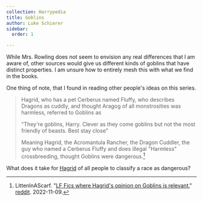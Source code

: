 ```yaml
---
collection: Harrypedia
title: Goblins
author: Luke Schierer
sidebar:
  order: 1

---
```


While Mrs. Rowling does not seem to envision any real differences that I am
aware of, other sources would give us different kinds of goblins that have
distinct properties.  I am unsure how to entirely mesh this with what we find
in the books.

One thing of note, that I found in reading other people's ideas on this series.

> Hagrid, who has a pet Cerberus named Fluffy, who describes Dragons as cuddly,
> and thought Aragog of all monstrosities was harmless, referred to Goblins as
> 
> "They're goblins, Harry. Clever as they come goblins but not the most
> friendly of beasts. Best stay close"
> 
> Meaning Hagrid, the Acromantula Rancher, the Dragon Cuddler, the guy who
> named a Cerberus Fluffy and does illegal "Harmless" crossbreeding, thought
> Goblins were dangerous.[^221109-2]

[^221109-2]: LittenInAScarf. 
    "[LF Fics where Hagrid's opinion on Goblins is relevant.](https://www.reddit.com/r/HPfanfiction/comments/yqwm5s/lf_fics_where_hagrids_opinion_on_goblins_is/?utm_source=share&utm_medium=web2x&context=3)"
    [reddit](https://www.reddit.com/).  2022-11-09.

What does it take for [Hagrid][] of all people to classify a race as dangerous?

[Hagrid]: <../../people/hagrid/rubeus>
